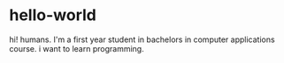 # hello-world
hi! humans.
I'm a first year student in bachelors in computer applications course.
i want to learn programming.
